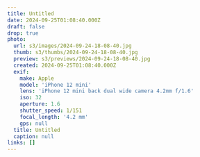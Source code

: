 ```yaml
---
title: Untitled
date: 2024-09-25T01:08:40.000Z
draft: false
drop: true
photo:
  url: s3/images/2024-09-24-18-08-40.jpg
  thumb: s3/thumbs/2024-09-24-18-08-40.jpg
  preview: s3/previews/2024-09-24-18-08-40.jpg
  created: 2024-09-25T01:08:40.000Z
  exif:
    make: Apple
    model: 'iPhone 12 mini'
    lens: 'iPhone 12 mini back dual wide camera 4.2mm f/1.6'
    iso: 32
    aperture: 1.6
    shutter_speed: 1/151
    focal_length: '4.2 mm'
    gps: null
  title: Untitled
  caption: null
links: []
---
```


